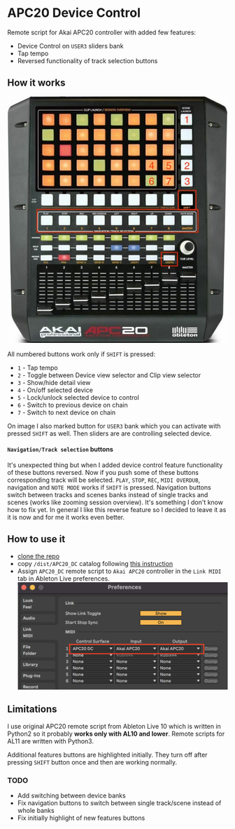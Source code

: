 # APC20 Device Control
Remote script for Akai APC20 controller with added few features:
- Device Control on `USER3` sliders bank
- Tap tempo
- Reversed functionality of track selection buttons

## How it works
![Akai APC20](./APC20.jpeg)

All numbered buttons work only if `SHIFT` is pressed:
- `1` - Tap tempo
- `2` - Toggle between Device view selector and Clip view selector
- `3` - Show/hide detail view
- `4` - On/off selected device
- `5` - Lock/unlock selected device to control
- `6` - Switch to previous device on chain
- `7` - Switch to next device on chain

On image I also marked button for `USER3` bank which you can activate with pressed `SHIFT` as well. Then sliders are are controlling selected device.

#### `Navigation/Track selection` buttons
It's unexpected thing but when I added device control feature functionality of these buttons reversed. Now if you push some of these buttons corresponding track will be selected. `PLAY`, `STOP`, `REC`, `MIDI OVERDUB`, navigation and `NOTE MODE` works if `SHIFT` is pressed.
Navigation buttons switch between tracks and scenes banks instead of single tracks and scenes (works like zooming session overview). It's something I don't know how to fix yet.
In general I like this reverse feature so I decided to leave it as it is now and for me it works even better.

## How to use it
- [clone the repo](https://docs.github.com/en/repositories/creating-and-managing-repositories/cloning-a-repository)
- copy `/dist/APC20_DC` catalog following [this instruction](https://help.ableton.com/hc/en-us/articles/209072009-Installing-third-party-remote-scripts)
- Assign `APC20_DC` remote script to `Akai APC20` controller in the `Link MIDI` tab in Ableton Live preferences.
![Remote Script assigning](./remote_script_assigning.png)

## Limitations
I use original APC20 remote script from Ableton Live 10 which is written in Python2 so it probably **works only with AL10 and lower**. Remote scripts for AL11 are written with Python3.

Additional features buttons are highlighted initially. They turn off after pressing `SHIFT` button once and then are working normally.

### TODO
- Add switching between device banks
- Fix navigation buttons to switch between single track/scene instead of whole banks
- Fix initially highlight of new features buttons